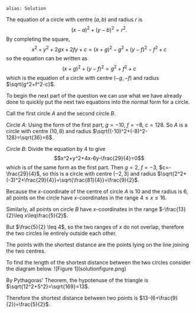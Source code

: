 ````
alias: Solution
````
The equation of a circle with centre $(a,b)$ and radius $r$ is $$(x-a)^2+(y-b)^2=r^2.$$ By completing the square, $$x^2+y^2+2gx+2fy+c=(x+g)^2-g^2+(y-f)^2-f^2+c$$ so the equation can be written as $$(x+g)^2+(y-f)^2=g^2+f^2+c$$ which is the equation of a circle with centre $(-g,-f)$ and radius $\sqrt{g^2+f^2-c}$.

<div class="chalk">
To begin the next part of the question we can use what we have already done to quickly put the next two equations into the normal form for a circle.
</div>

Call the first circle $A$ and the second circle $B$.

Circle $A$:
Using the form of the first part, $g=-10$,  $f=-8$,  $c=128$.
So $A$ is a circle with centre $(10,8)$ and radius $\sqrt{(-10)^2+(-8)^2-128}=\sqrt{36}=6$.

Circle $B$:
Divide the equation by $4$ to give $$x^2+y^2+4x-6y-\frac{29}{4}=0$$ which is of the same form as the first part.
Then $g=2$,  $f=-3$,  $c=-\frac{29}{4}$, so this is a circle with centre $(-2,3)$ and radius $\sqrt{2^2+(-3)^2+\frac{29}{4}}=\sqrt{\frac{81}{4}}=\frac{9}{2}$.

Because the $x$-coordinate of the centre of circle $A$ is $10$ and the radius is $6$, all points on the circle have $x$-coordinates in the range $4\leq x\leq16$.

Similarly, all points on circle $B$ have $x$-coordinates in the range $-\frac{13}{2}\leq x\leq\frac{5}{2}$.

But $\frac{5}{2} \leq 4$, so the two ranges of $x$ do not overlap, therefore the two circles lie entirely outside each other.


<div class="chalk pull-right">

The points with the shortest distance are the points lying on the line joining the two centres.

</div>
To find the length of the shortest distance between the two circles consider the diagram below.
![Figure 1](solutionfigure.png)

By Pythagoras' Theorem, the hypotenuse of the triangle is $\sqrt{12^2+5^2}=\sqrt{169}=13$.

Therefore the shortest distance between two points is $13-(6+\frac{9}{2})=\frac{5}{2}$.
